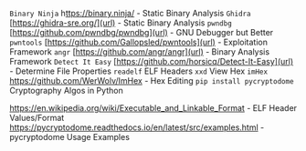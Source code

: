```Binary Ninja``` h[ttps://binary.ninja/](url) - Static Binary Analysis
```Ghidra``` [https://ghidra-sre.org/](url) - Static Binary Analysis
```pwndbg``` [https://github.com/pwndbg/pwndbg](url) - GNU Debugger but Better
```pwntools``` [https://github.com/Gallopsled/pwntools](url) - Exploitation Framework
```angr``` [https://github.com/angr/angr](url) - Binary Analysis Framework
```Detect It Easy``` [https://github.com/horsicq/Detect-It-Easy](url) - Determine File Properties
```readelf``` ELF Headers
```xxd``` View Hex
```imHex``` https://github.com/WerWolv/ImHex - Hex Editing
```pip install pycryptodome``` Cryptography Algos in Python

https://en.wikipedia.org/wiki/Executable_and_Linkable_Format - ELF Header Values/Format
https://pycryptodome.readthedocs.io/en/latest/src/examples.html - pycryptodome Usage Examples
